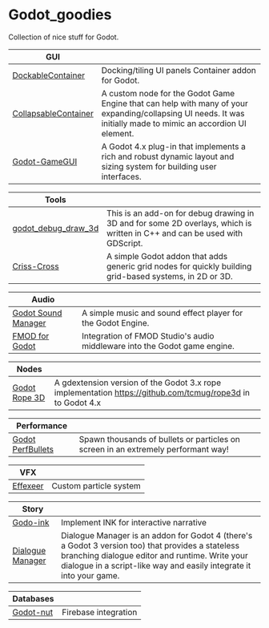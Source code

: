 # Godot_goodies
Collection of nice stuff for Godot.    

|GUI|  |
| --- | --- |
|[DockableContainer](https://github.com/gilzoide/godot-dockable-container)| Docking/tiling UI panels Container addon for Godot. |
|[CollapsableContainer](https://github.com/ArshvirGoraya/Godot-Collapsible-Container)| A custom node for the Godot Game Engine that can help with many of your expanding/collapsing UI needs. It was initially made to mimic an accordion UI element. |
|[Godot-GameGUI](https://github.com/brombres/Godot-GameGUI)| A Godot 4.x plug-in that implements a rich and robust dynamic layout and sizing system for building user interfaces. |

|Tools|   |
| --- | --- |
|[godot_debug_draw_3d](https://github.com/DmitriySalnikov/godot_debug_draw_3d)| This is an add-on for debug drawing in 3D and for some 2D overlays, which is written in C++ and can be used with GDScript. |
|[Criss-Cross](https://github.com/BenjaTK/Criss-Cross)|A simple Godot addon that adds generic grid nodes for quickly building grid-based systems, in 2D or 3D.|

|Audio|  |
| --- | --- |
|[Godot Sound Manager](https://github.com/nathanhoad/godot_sound_manager) | A simple music and sound effect player for the Godot Engine. |
|[FMOD for Godot](https://github.com/alessandrofama/fmod-for-godot) | Integration of FMOD Studio's audio middleware into the Godot game engine. |

|Nodes|  |
| --- | --- |
|[Godot Rope 3D](https://github.com/tcmug/godot_rope3d) | A gdextension version of the Godot 3.x rope implementation https://github.com/tcmug/rope3d in to Godot 4.x |


|Performance|  |
| --- | --- |
| [Godot PerfBullets](https://github.com/Moonzel/Godot-PerfBullets) | Spawn thousands of bullets or particles on screen in an extremely performant way! |

|VFX|  |
| --- | --- |
|[Effexeer](https://github.com/effekseer/EffekseerForGodot4)|Custom particle system |

|Story|  |
| --- | --- |
|[Godo-ink](https://github.com/paulloz/godot-ink)|Implement INK for interactive narrative |
|[Dialogue Manager](https://github.com/nathanhoad/godot_dialogue_manager)|Dialogue Manager is an addon for Godot 4 (there's a Godot 3 version too) that provides a stateless branching dialogue editor and runtime. Write your dialogue in a script-like way and easily integrate it into your game.|

|Databases|  |
| --- | --- |
|[Godot-nut](https://github.com/GodotNuts/GodotFirebase/tree/4.x) | Firebase integration |
